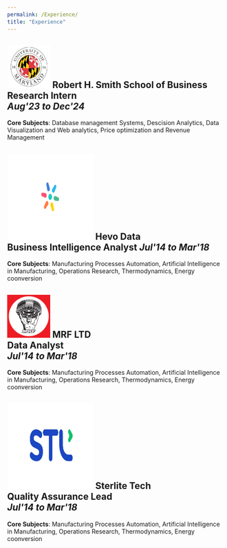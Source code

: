 ```yaml
---
permalink: /Experience/
title: "Experience"
---
```


<img src="/assets/images/UMD.png" alt="UMD logo" width="100" height="100">  **Robert H. Smith School of Business**<br>Research Intern  
*Aug'23 to Dec'24*
--------------------------------------------------------------------------------------------------------  
  **Core Subjects**: Database management Systems, Descision Analytics, Data Visualization and Web analytics, Price optimization and Revenue Management

 
<img src="/assets/images/logo-original-icon.png" alt="UMD logo" width="200" height="200">  **Hevo Data**<br>Business Intelligence Analyst 
*Jul'14 to Mar'18*
--------------------------------------------------------------------------------------------------------  
  **Core Subjects**: Manufacturing Processes Automation, Artificial Intelligence in Manufacturing, Operations Research, Thermodynamics, Energy coonversion


  <img src="/assets/images/Mrf-logo.JPG" alt="UMD logo" width="100" height="100">  **MRF LTD**<br>Data Analyst   
*Jul'14 to Mar'18*
--------------------------------------------------------------------------------------------------------  
  **Core Subjects**: Manufacturing Processes Automation, Artificial Intelligence in Manufacturing, Operations Research, Thermodynamics, Energy coonversion

  
<img src="/assets/images/Sterlite_Technologies_STL_New_Logo.jpg" alt="UMD logo" width="200" height="200">  **Sterlite Tech**<br> Quality Assurance Lead  
*Jul'14 to Mar'18*
--------------------------------------------------------------------------------------------------------  
  **Core Subjects**: Manufacturing Processes Automation, Artificial Intelligence in Manufacturing, Operations Research, Thermodynamics, Energy coonversion


